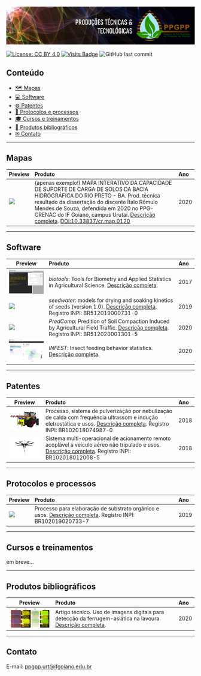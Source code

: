 [![](imagens/banner.png)](https://ppgppurt.github.io)

[![License: CC BY 4.0](https://img.shields.io/badge/License-CC%20BY%204.0-lightgrey.svg)](https://creativecommons.org/licenses/by/4.0/)
[![Visits Badge](https://badges.pufler.dev/visits/ppgppurt/ppgppurt.github.io)](https://ppgppurt.github.io)
![GitHub last commit](https://img.shields.io/github/last-commit/ppgppurt/ppgppurt.github.io?color=orange&style=flat)

## Conteúdo

   * [&#x1f5fa; Mapas](#mapas)
   * [&#x1f4bb; Software](#software)
   * [&#9881; Patentes](#patentes)
   * [&#x1f4dd; Protocolos e processos](#protocolos-e-processos)
   * [&#x1f393; Cursos e treinamentos](#cursos-e-treinamentos)
   * [&#128240; Produtos bibliográficos](#produtos-bibliográficos)
   * [&#x2709; Contato](#contato)

----

## Mapas

Preview | Produto | Ano
-----------|:------------------------------------------------------|:----- 
[<img src="imagens/bhrp.png" width="250">](https://ppgcrenacurt.github.io/Bacia_Hidrografica_Rio_Preto/) | (apenas exemplo!) MAPA INTERATIVO DA CAPACIDADE DE SUPORTE DE CARGA DE SOLOS DA BACIA HIDROGRÁFICA DO RIO PRETO - BA. Prod. técnica resultado da dissertação do discente Ítalo Rômulo Mendes de Souza, defendida em 2020 no PPG-CRENAC do IF Goiano, campus Urutaí. [Descrição completa](produtos/2020/mapa_bhrp.md). [DOI:10.33837/cr.map.0120](https://doi.org/10.33837/cr.map.0120) | 2020


----

## Software

Preview | Produto | Ano
-----------|:------------------------------------------------------|:----- 
[<img src="imagens/biotools.png" width="200">](https://cran.r-project.org/package=biotools) | _biotools_: Tools for Biometry and Applied Statistics in Agricultural Science. [Descrição completa](). | 2017
[<img src="imagens/seedwater.png" width="200">](https://cran.r-project.org/package=seedwater) | _seedwater_: models for drying and soaking kinetics of seeds (version 1.0). [Descrição completa](produtos/2020/software_seedwater.md). Registro INPI: BR512019000731-0 | 2019
[<img src="imagens/predcomp.png" width="200">](https://appsoilphysics.shinyapps.io/PredComp) | _PredComp_: Predition of Soil Compaction Induced by Agricultural Field Traffic. [Descrição completa](produtos/2020/software_predcomp.md). Registro INPI: BR512020001301-5 | 2020
[<img src="imagens/infest.png" width="200">](https://arsilva.shinyapps.io/infest/) | _INFEST_: Insect feeding behavior statistics. [Descrição completa](produtos/2020/). | 2020

----

## Patentes

Preview | Produto | Ano
-----------|:------------------------------------------------------|:----- 
[<img src="imagens/pulverizador.jpeg" width="200">]() | Processo, sistema de pulverização por nebulização de calda com frequência ultrassom e indução eletrostática e usos. [Descrição completa](). Registro INPI: BR102018074987-0 | 2018
[<img src="imagens/amostrador_solos.jpeg" width="200">]() | Sistema multi-operacional de acionamento remoto acoplável a veículo aéreo não tripulado e usos. [Descrição completa](). Registro INPI: BR102018012008-5 | 2018

----

## Protocolos e processos

Preview | Produto | Ano
-----------|:------------------------------------------------------|:----- 
[<img src="imagens/" width="200">]() | Processo para elaboração de substrato orgânico e usos. [Descrição completa](). Registro INPI: BR102019020733-7 | 2019

----

## Cursos e treinamentos

em breve...

----

## Produtos bibliográficos

Preview | Produto | Ano
-----------|:------------------------------------------------------|:----- 
[<img src="imagens/aerea_ferrugem.png" width="200">](https://www.grupocultivar.com.br/noticias/uso-de-imagens-digitais-para-deteccao-da-ferrugem-asiatica-na-lavoura) | Artigo técnico. Uso de imagens digitais para detecção da ferrugem-asiática na lavoura. [Descrição completa](produtos/2020/arttec_ferrugem.md). | 2020


----

## Contato
E-mail: <ppgpp.urt@ifgoiano.edu.br>
